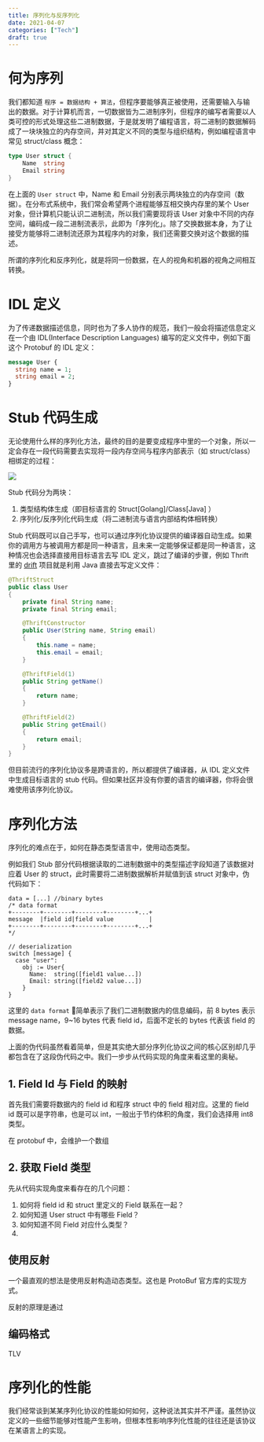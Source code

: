 ```yaml
---
title: 序列化与反序列化
date: 2021-04-07
categories: ["Tech"]
draft: true
---
```


# 何为序列

我们都知道 `程序 = 数据结构 + 算法`，但程序要能够真正被使用，还需要输入与输出的数据。对于计算机而言，一切数据皆为二进制序列，但程序的编写者需要以人类可控的形式处理这些二进制数据，于是就发明了编程语言，将二进制的数据解码成了一块块独立的内存空间，并对其定义不同的类型与组织结构，例如编程语言中常见 struct/class 概念：

```go
type User struct {
	Name  string
	Email string
}
```

在上面的 `User struct` 中，Name 和 Email 分别表示两块独立的内存空间（数据）。在分布式系统中，我们常会希望两个进程能够互相交换内存里的某个 User 对象，但计算机只能认识二进制流，所以我们需要现将该 User 对象中不同的内存空间，编码成一段二进制流表示，此即为「序列化」。除了交换数据本身，为了让接受方能够将二进制流还原为其程序内的对象，我们还需要交换对这个数据的描述。

所谓的序列化和反序列化，就是将同一份数据，在人的视角和机器的视角之间相互转换。

# IDL 定义

为了传递数据描述信息，同时也为了多人协作的规范，我们一般会将描述信息定义在一个由 IDL(Interface Description Languages) 编写的定义文件中，例如下面这个 Protobuf 的 IDL 定义：

```protobuf
message User {
  string name = 1;
  string email = 2;
}
```

# Stub 代码生成

无论使用什么样的序列化方法，最终的目的是要变成程序中里的一个对象，所以一定会存在一段代码需要去实现将一段内存空间与程序内部表示（如 struct/class）相绑定的过程：

![](../../images/rpc/rpc-overview.png)

Stub 代码分为两块：
1. 类型结构体生成（即目标语言的 Struct[Golang]/Class[Java] ）
2. 序列化/反序列化代码生成（将二进制流与语言内部结构体相转换）

Stub 代码既可以自己手写，也可以通过序列化协议提供的编译器自动生成。如果你的调用方与被调用方都是同一种语言，且未来一定能够保证都是同一种语言，这种情况也会选择直接用目标语言去写 IDL 定义，跳过了编译的步骤，例如 Thrift 里的 [drift](https://github.com/airlift/drift) 项目就是利用 Java 直接去写定义文件：

```java
@ThriftStruct
public class User
{
    private final String name;
    private final String email;

    @ThriftConstructor
    public User(String name, String email)
    {
        this.name = name;
        this.email = email;
    }

    @ThriftField(1)
    public String getName()
    {
        return name;
    }

    @ThriftField(2)
    public String getEmail()
    {
        return email;
    }
}
```

但目前流行的序列化协议多是跨语言的，所以都提供了编译器，从 IDL 定义文件中生成目标语言的 stub 代码。但如果社区并没有你要的语言的编译器，你将会很难使用该序列化协议。

# 序列化方法

序列化的难点在于，如何在静态类型语言中，使用动态类型。

例如我们 Stub 部分代码根据读取的二进制数据中的类型描述字段知道了该数据对应着 User 的 struct，此时需要将二进制数据解析并赋值到该 struct 对象中，伪代码如下：

```golang
data = [...] //binary bytes
/* data format
+--------+--------+--------+--------+...+
message  |field id|field value          |
+--------+--------+--------+--------+...+
*/

// deserialization
switch [message] {
  case "user":
    obj := User{
      Name:  string([field1 value...])
      Email: string([field2 value...])
    }
}
```

这里的 `data format` 简单表示了我们二进制数据内的信息编码，前 8 bytes 表示 message name，9~16 bytes 代表 field id，后面不定长的 bytes 代表该 field 的数据。

上面的伪代码虽然看着简单，但是其实绝大部分序列化协议之间的核心区别却几乎都包含在了这段伪代码之中。我们一步步从代码实现的角度来看这里的奥秘。

## 1. Field Id 与 Field 的映射

首先我们需要将数据内的 field id 和程序 struct 中的 field 相对应。这里的 field id 既可以是字符串，也是可以 int，一般出于节约体积的角度，我们会选择用 int8 类型。

在 protobuf 中，会维护一个数组

## 2. 获取 Field 类型

先从代码实现角度来看存在的几个问题：
1. 如何将 field id 和 struct 里定义的 Field 联系在一起？
2. 如何知道 User struct 中有哪些 Field？
3. 如何知道不同 Field 对应什么类型？
4. 

## 使用反射

一个最直观的想法是使用反射构造动态类型。这也是 ProtoBuf 官方库的实现方式。

反射的原理是通过

## 编码格式

TLV

# 序列化的性能

我们经常谈到某某序列化协议的性能如何如何，这种说法其实并不严谨。虽然协议定义的一些细节能够对性能产生影响，但根本性影响序列化性能的往往还是该协议在某语言上的实现。




